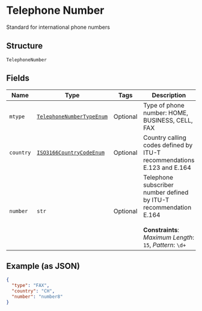 
# Telephone Number

Standard for international phone numbers

## Structure

`TelephoneNumber`

## Fields

| Name | Type | Tags | Description |
|  --- | --- | --- | --- |
| `mtype` | [`TelephoneNumberTypeEnum`](../../doc/models/telephone-number-type-enum.md) | Optional | Type of phone number: HOME, BUSINESS, CELL, FAX |
| `country` | [`ISO3166CountryCodeEnum`](../../doc/models/iso3166-country-code-enum.md) | Optional | Country calling codes defined by ITU-T recommendations E.123 and E.164 |
| `number` | `str` | Optional | Telephone subscriber number defined by ITU-T recommendation E.164<br><br>**Constraints**: *Maximum Length*: `15`, *Pattern*: `\d+` |

## Example (as JSON)

```json
{
  "type": "FAX",
  "country": "CH",
  "number": "number8"
}
```

